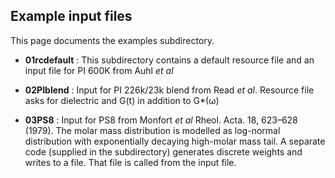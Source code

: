 ## Example input files

This page documents the examples subdirectory. 

+ **01rcdefault** : This subdirectory contains a default resource file and an input file for PI 600K from Auhl _et al_

+ **02PIblend** : Input for PI 226k/23k blend from Read _et al_. Resource file asks for dielectric and G(t) in addition to G*(&omega;)

+ **03PS8** : Input for PS8 from Monfort _et al_ Rheol. Acta. 18, 623–628 (1979). The molar mass distribution is modelled as log-normal distribution with exponentially decaying high-molar mass tail. A separate code (supplied in the subdirectory) generates discrete weights and writes to a file. That file is called from the input file.

